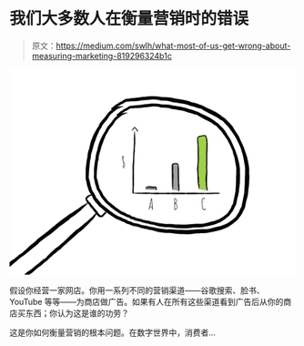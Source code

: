 # 我们大多数人在衡量营销时的错误

> 原文：<https://medium.com/swlh/what-most-of-us-get-wrong-about-measuring-marketing-819296324b1c>

![](img/33da463271538fb10b7f066d222deb83.png)

假设你经营一家网店。你用一系列不同的营销渠道——谷歌搜索、脸书、YouTube 等等——为商店做广告。如果有人在所有这些渠道看到广告后从你的商店买东西；你认为这是谁的功劳？

这是你如何衡量营销的根本问题。在数字世界中，消费者…